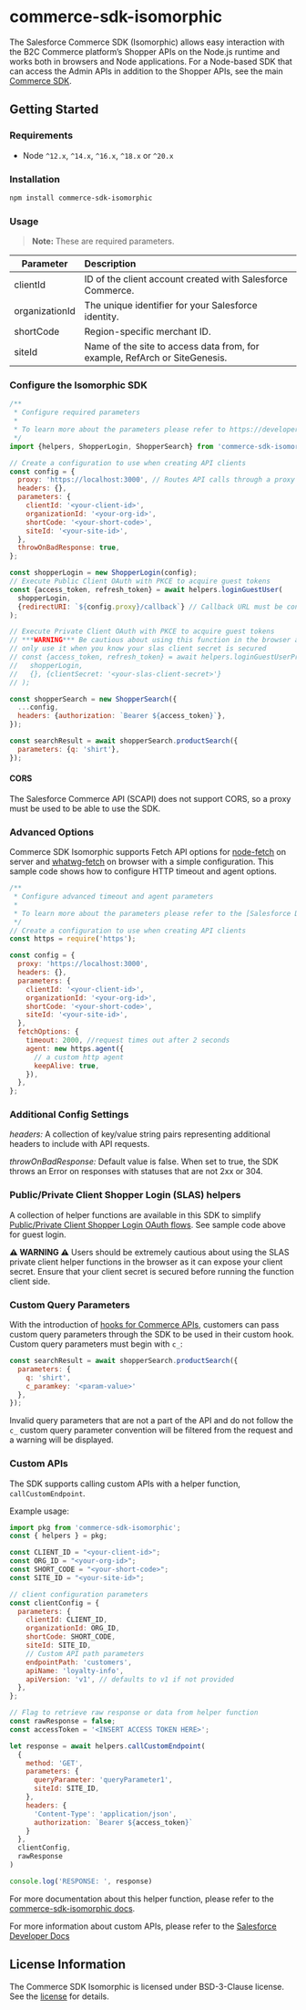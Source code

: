 # commerce-sdk-isomorphic

The Salesforce Commerce SDK (Isomorphic) allows easy interaction with the B2C Commerce platform’s Shopper APIs on the Node.js runtime and works both in browsers and Node applications. For a Node-based SDK that can access the Admin APIs in addition to the Shopper APIs, see the main [Commerce SDK](https://github.com/SalesforceCommerceCloud/commerce-sdk). 

## Getting Started

### Requirements

- Node `^12.x`, `^14.x`, `^16.x`, `^18.x` or `^20.x`


### Installation

```bash
npm install commerce-sdk-isomorphic
```

### Usage

> **Note:** These are required parameters.

| Parameter      | Description                                                                |
| -------------- | :------------------------------------------------------------------------- |
| clientId       | ID of the client account created with Salesforce Commerce.                 |
| organizationId | The unique identifier for your Salesforce identity.                        |
| shortCode      | Region-specific merchant ID.                                               |
| siteId         | Name of the site to access data from, for example, RefArch or SiteGenesis. |


### Configure the Isomorphic SDK


```javascript
/**
 * Configure required parameters
 *
 * To learn more about the parameters please refer to https://developer.salesforce.com/docs/commerce/commerce-api/guide/get-started.html
 */
import {helpers, ShopperLogin, ShopperSearch} from 'commerce-sdk-isomorphic';

// Create a configuration to use when creating API clients
const config = {
  proxy: 'https://localhost:3000', // Routes API calls through a proxy when set
  headers: {},
  parameters: {
    clientId: '<your-client-id>',
    organizationId: '<your-org-id>',
    shortCode: '<your-short-code>',
    siteId: '<your-site-id>',
  },
  throwOnBadResponse: true,
};

const shopperLogin = new ShopperLogin(config);
// Execute Public Client OAuth with PKCE to acquire guest tokens
const {access_token, refresh_token} = await helpers.loginGuestUser(
  shopperLogin,
  {redirectURI: `${config.proxy}/callback`} // Callback URL must be configured in SLAS Admin
);

// Execute Private Client OAuth with PKCE to acquire guest tokens
// ***WARNING*** Be cautious about using this function in the browser as you may end up exposing your client secret
// only use it when you know your slas client secret is secured
// const {access_token, refresh_token} = await helpers.loginGuestUserPrivate(
//   shopperLogin,
//   {}, {clientSecret: '<your-slas-client-secret>'}
// );

const shopperSearch = new ShopperSearch({
  ...config,
  headers: {authorization: `Bearer ${access_token}`},
});

const searchResult = await shopperSearch.productSearch({
  parameters: {q: 'shirt'},
});
```

#### CORS

The Salesforce Commerce API (SCAPI) does not support CORS, so a proxy must be used to be able to use the SDK.

### Advanced Options

Commerce SDK Isomorphic supports Fetch API options for [node-fetch](https://github.com/node-fetch/node-fetch/1#api) on server and [whatwg-fetch](https://github.github.io/fetch/) on browser with a simple configuration.
This sample code shows how to configure HTTP timeout and agent options.

```javascript
/**
 * Configure advanced timeout and agent parameters
 *
 * To learn more about the parameters please refer to the [Salesforce Developer Center](https://developer.salesforce.com/docs/commerce/commerce-api).
 */
// Create a configuration to use when creating API clients
const https = require('https');

const config = {
  proxy: 'https://localhost:3000',
  headers: {},
  parameters: {
    clientId: '<your-client-id>',
    organizationId: '<your-org-id>',
    shortCode: '<your-short-code>',
    siteId: '<your-site-id>',
  },
  fetchOptions: {
    timeout: 2000, //request times out after 2 seconds
    agent: new https.agent({
      // a custom http agent
      keepAlive: true,
    }),
  },
};
```

### Additional Config Settings

_headers:_ A collection of key/value string pairs representing additional headers to include with API requests.

_throwOnBadResponse:_ Default value is false. When set to true, the SDK throws an Error on responses with statuses that are not 2xx or 304.

### Public/Private Client Shopper Login (SLAS) helpers

A collection of helper functions are available in this SDK to simplify [Public/Private Client Shopper Login OAuth flows](https://developer.salesforce.com/docs/commerce/commerce-api/references?meta=shopper-login:Summary). See sample code above for guest login.

**⚠️ WARNING ⚠️**
Users should be extremely cautious about using the SLAS private client helper functions in the browser as it can expose your client secret. Ensure that your client secret is secured before running the function client side.

### Custom Query Parameters

With the introduction of [hooks for Commerce APIs](https://developer.salesforce.com/docs/commerce/commerce-api/guide/extensibility_via_hooks.html), customers can pass custom query parameters through the SDK to be used in their custom hook. Custom query parameters must begin with `c_`:

```javascript
const searchResult = await shopperSearch.productSearch({
  parameters: {
    q: 'shirt',
    c_paramkey: '<param-value>'
  },
});
```

Invalid query parameters that are not a part of the API and do not follow the `c_` custom query parameter convention will be filtered from the request and a warning will be displayed.

### Custom APIs

The SDK supports calling custom APIs with a helper function, `callCustomEndpoint`.

Example usage:

```javascript
import pkg from 'commerce-sdk-isomorphic';
const { helpers } = pkg;

const CLIENT_ID = "<your-client-id>";
const ORG_ID = "<your-org-id>";
const SHORT_CODE = "<your-short-code>";
const SITE_ID = "<your-site-id>";

// client configuration parameters
const clientConfig = {
  parameters: {
    clientId: CLIENT_ID,
    organizationId: ORG_ID,
    shortCode: SHORT_CODE,
    siteId: SITE_ID,
    // Custom API path parameters
    endpointPath: 'customers',
    apiName: 'loyalty-info',
    apiVersion: 'v1', // defaults to v1 if not provided
  },
};

// Flag to retrieve raw response or data from helper function
const rawResponse = false;
const accessToken = '<INSERT ACCESS TOKEN HERE>';

let response = await helpers.callCustomEndpoint(
  {
    method: 'GET',
    parameters: {
      queryParameter: 'queryParameter1',
      siteId: SITE_ID,
    },
    headers: {
      'Content-Type': 'application/json',
      authorization: `Bearer ${access_token}`
    }
  }, 
  clientConfig,
  rawResponse
)

console.log('RESPONSE: ', response)
```

For more documentation about this helper function, please refer to the [commerce-sdk-isomorphic docs](https://salesforcecommercecloud.github.io/commerce-sdk-isomorphic/modules/helpers.html).

For more information about custom APIs, please refer to the [Salesforce Developer Docs](https://developer.salesforce.com/docs/commerce/commerce-api/guide/custom-apis.html?q=custom+API)

## License Information

The Commerce SDK Isomorphic is licensed under BSD-3-Clause license. See the [license](./LICENSE.txt) for details.
